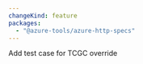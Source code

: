```yaml
---
changeKind: feature
packages:
  - "@azure-tools/azure-http-specs"
---
```


Add test case for TCGC override